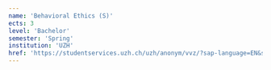 ```yaml
---
name: 'Behavioral Ethics (S)'
ects: 3
level: 'Bachelor'
semester: 'Spring'
institution: 'UZH'
href: 'https://studentservices.uzh.ch/uzh/anonym/vvz/?sap-language=EN&sap-ui-language=EN#/details/2020/004/SM/50821473'
---
```

